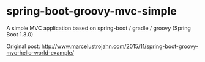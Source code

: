 # spring-boot-groovy-mvc-simple
A simple MVC application based on spring-boot / gradle / groovy (Spring Boot 1.3.0)

Original post: http://www.marcelustrojahn.com/2015/11/spring-boot-groovy-mvc-hello-world-example/

